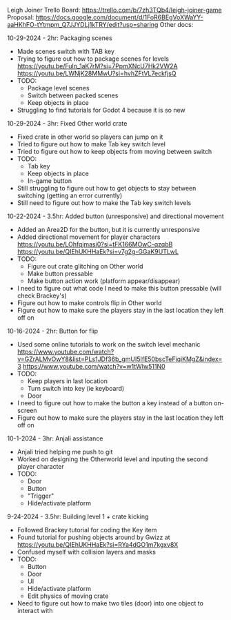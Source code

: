 Leigh Joiner
Trello Board: https://trello.com/b/7zh3TQb4/leigh-joiner-game
Proposal: https://docs.google.com/document/d/1FoR6BEgVoXWaYY-aaHKhFO-tYtmpm_Q7JJYDLj1kTRY/edit?usp=sharing
Other docs:

10-29-2024 - 2hr: Packaging scenes
- Made scenes switch with TAB key
- Trying to figure out how to package scenes for levels
https://youtu.be/FuIn_1aK7rM?si=7PpmXNcU7Hk2VW2A
https://youtu.be/LWNjK28MMwU?si=hvhZFtVL7eckfjsQ
- TODO:
  - Package level scenes
  - Switch between packed scenes
  - Keep objects in place
- Struggling to find tutorials for Godot 4 because it is so new


10-29-2024 - 3hr: Fixed Other world crate
- Fixed crate in other world so players can jump on it
- Tried to figure out how to make Tab key switch level
- Tried to figure out how to keep objects from moving between switch
- TODO:
  - Tab key
  - Keep objects in place
  - In-game button
- Still struggling to figure out how to get objects to stay between switching (getting an error currently)
- Still need to figure out how to make the Tab key switch levels


10-22-2024 - 3.5hr: Added button (unresponsive) and directional movement
- Added an Area2D for the button, but it is currently unresponsive
- Added directional movement for player characters
https://youtu.be/LOhfqjmasi0?si=tFK166MOwC-qzqbB
https://youtu.be/QIEhUKHHaEk?si=v7g2g-GGaK9UTLwL
- TODO:
  - Figure out crate glitching on Other world
  - Make button pressable
  - Make button action work (platform appear/disappear)
- I need to figure out what code I need to make this button pressable (will check Brackey's)
- Figure out how to make controls flip in Other world
- Figure out how to make sure the players stay in the last location they left off on


10-16-2024 - 2hr: Button for flip
- Used some online tutorials to work on the switch level mechanic
https://www.youtube.com/watch?v=GZrALMvOwY8&list=PLs1JDf36b_gmUI5IfE50bscTeFjqiKMgZ&index=3
https://www.youtube.com/watch?v=w1tWIw511N0
- TODO:
  - Keep players in last location
  - Turn switch into key (ie keyboard)
  - Door
- I need to figure out how to make the button a key instead of a button on-screen
- Figure out how to make sure the players stay in the last location they left off on


10-1-2024 - 3hr: Anjali assistance
- Anjali tried helping me push to git
- Worked on designing the Otherworld level and inputing the second player character
- TODO:
  - Door
  - Button
  - "Trigger"
  - Hide/activate platform


9-24-2024 - 3.5hr: Building level 1 + crate kicking
- Followed Brackey tutorial for coding the Key item
- Found tutorial for pushing objects around by Gwizz at https://youtu.be/QIEhUKHHaEk?si=RYa4dGO1m7kgxv8X
- Confused myself with collision layers and masks
- TODO:
  - Button
  - Door
  - UI
  - Hide/activate platform
  - Edit physics of moving crate
- Need to figure out how to make two tiles (door) into one object to interact with
